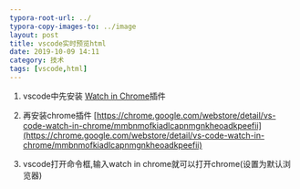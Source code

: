 ```yaml
---
typora-root-url: ../
typora-copy-images-to: ../image
layout: post
title: vscode实时预览html
date: 2019-10-09 14:11
category: 技术
tags: [vscode,html]
---
```


1. vscode中先安装 [Watch in Chrome]( https://marketplace.visualstudio.com/items?itemName=sneezry.watch-in-chrome)插件

2. 再安装chrome插件 [https://chrome.google.com/webstore/detail/vs-code-watch-in-chrome/mmbnmofkiadlcapnmgnkheoadkpeefii](https://chrome.google.com/webstore/detail/vs-code-watch-in-chrome/mmbnmofkiadlcapnmgnkheoadkpeefii)

3. vscode打开命令框,输入watch in chrome就可以打开chrome(设置为默认浏览器)
